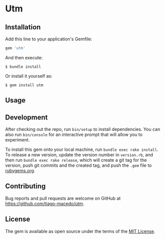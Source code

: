 # Utm

## Installation

Add this line to your application's Gemfile:

```ruby
gem 'utm'
```

And then execute:

    $ bundle install

Or install it yourself as:

    $ gem install utm

## Usage

## Development

After checking out the repo, run `bin/setup` to install dependencies. You can also run `bin/console` for an interactive prompt that will allow you to experiment.

To install this gem onto your local machine, run `bundle exec rake install`. To release a new version, update the version number in `version.rb`, and then run `bundle exec rake release`, which will create a git tag for the version, push git commits and the created tag, and push the `.gem` file to [rubygems.org](https://rubygems.org).

## Contributing

Bug reports and pull requests are welcome on GitHub at https://github.com/tiago-macedo/utm.

## License

The gem is available as open source under the terms of the [MIT License](https://opensource.org/licenses/MIT).
